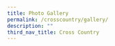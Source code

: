 ```yaml
---
title: Photo Gallery
permalink: /crosscountry/gallery/
description: ""
third_nav_title: Cross Country
---
```

